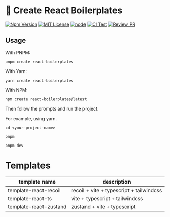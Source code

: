 # 🚀 Create React Boilerplates

[![Npm Version](https://img.shields.io/npm/v/npm.svg)](https://github.com/sj-distributor/create-react-boilerplates)
[![MIT License](https://img.shields.io/npm/l/react-native-tab-view.svg?style=flat-square)](https://github.com/sj-distributor/create-react-boilerplates/blob/main/LICENSE)
[![node](https://img.shields.io/badge/node-%5E14.18.0%20%7C%7C%20%3E%3D%2016.0.0-brightgreen)](https://github.com/nodejs/release#release-schedule)
[![CI Test](https://github.com/sj-distributor/create-react-boilerplates/actions/workflows/pull_request.yml/badge.svg)](https://github.com/sj-distributor/create-react-boilerplates/actions/workflows/pull_request.yml)
[![Review PR](https://camo.githubusercontent.com/a5031f46617d8447bca1ab5866a20d50007f2e47e7626e8e6ba94ed8ac4bddc6/68747470733a2f2f646576656c6f7065722e737461636b626c69747a2e636f6d2f696d672f7265766965775f70725f736d616c6c2e737667)](https://stackblitz.com/~/github.com/sj-distributor/create-react-boilerplates)

## Usage

With PNPM:

```
pnpm create react-boilerplates
```

With Yarn:

```
yarn create react-boilerplates
```

With NPM:

```
npm create react-boilerplates@latest
```

Then follow the prompts and run the project.  

For example, using yarn.

```
cd <your-project-name>

pnpm

pnpm dev
```

# Templates
|template name|description|
|-|-|
|template-react-recoil|recoil + vite + typescript + tailwindcss|
|template-react-ts|vite + typescript + tailwindcss|
|template-react-zustand|zustand + vite + typescript|
